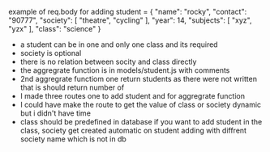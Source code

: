 example of req.body for adding student = {
"name": "rocky",
"contact": "90777",
"society": [
"theatre",
"cycling"
],
"year": 14,
"subjects": [
"xyz",
"yzx"
],
"class": "science"
}

- a student can be in one and only one class and its required
- society is optional
- there is no relation between socity and class directly
- the aggregrate function is in models/student.js with comments
- 2nd aggregrate functiom one return students as there were not written that is should return number of
- I made three routes one to add student and for aggregrate function
- I could have make the route to get the value of class or society dynamic but i didn't have time
- class should be predefined in database if you want to add student in the class, society get created automatic on student adding with diffrent society name which is not in db
